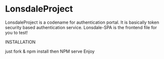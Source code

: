 # LonsdaleProject

LonsdaleProject is a codename for authentication portal. It is basically token security based authentication service.
Lonsdale-SPA is the frontend file for you to test!

INSTALLATION

just fork & npm install
then NPM serve 
Enjoy
